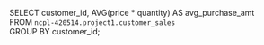 
SELECT customer_id, AVG(price * quantity) AS avg_purchase_amt<br />
FROM `ncpl-420514.project1.customer_sales`<br />
GROUP BY customer_id;<br />

